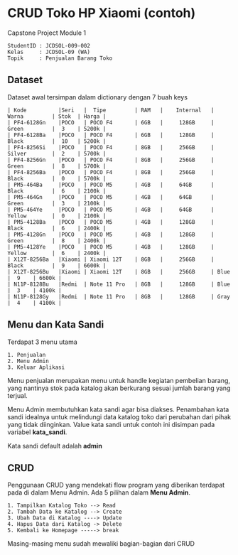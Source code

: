 # CRUD Toko HP Xiaomi (contoh)
Capstone Project Module 1
```
StudentID : JCDSOL-009-002
Kelas     : JCDSOL-09 (WA)
Topik     : Penjualan Barang Toko
```
## Dataset
Dataset awal tersimpan dalam dictionary dengan 7 buah keys
```
| Kode          |Seri   |  Tipe         | RAM   |    Internal   | Warna         | Stok  | Harga |
| PF4-6128Gn    |POCO   | POCO F4       | 6GB   |     128GB     | Green         |  3    | 5200k |
| PF4-6128Ba    |POCO   | POCO F4       | 6GB   |     128GB     | Black         |  10   | 5200k |
| PF4-8256Si    |POCO   | POCO F4       | 8GB   |     256GB     | Silver        |  2    | 5700k |
| PF4-8256Gn    |POCO   | POCO F4       | 8GB   |     256GB     | Green         |  8    | 5700k |
| PF4-8256Ba    |POCO   | POCO F4       | 8GB   |     256GB     | Black         |  0    | 5700k |
| PM5-464Ba     |POCO   | POCO M5       | 4GB   |     64GB      | Black         |  6    | 2100k |
| PM5-464Gn     |POCO   | POCO M5       | 4GB   |     64GB      | Green         |  3    | 2100k |
| PM5-464Ye     |POCO   | POCO M5       | 4GB   |     64GB      | Yellow        |  0    | 2100k |
| PM5-4128Ba    |POCO   | POCO M5       | 4GB   |     128GB     | Black         |  6    | 2400k |
| PM5-4128Gn    |POCO   | POCO M5       | 4GB   |     128GB     | Green         |  8    | 2400k |
| PM5-4128Ye    |POCO   | POCO M5       | 4GB   |     128GB     | Yellow        |  6    | 2400k |
| X12T-8256Ba   |Xiaomi | Xiaomi 12T    | 8GB   |     256GB     | Black         |  9    | 6600k |
| X12T-8256Bu   |Xiaomi | Xiaomi 12T    | 8GB   |     256GB     | Blue          |  9    | 6600k |
| N11P-8128Bu   |Redmi  | Note 11 Pro   | 8GB   |     128GB     | Blue          |  3    | 4100k |
| N11P-8128Gy   |Redmi  | Note 11 Pro   | 8GB   |     128GB     | Gray          |  4    | 4100k |
```
## Menu dan Kata Sandi
Terdapat 3 menu utama
```
1. Penjualan
2. Menu Admin
3. Keluar Aplikasi
```
Menu penjualan merupakan menu untuk handle kegiatan pembelian barang, yang nantinya stok pada katalog akan berkurang sesuai jumlah barang yang terjual.

Menu Admin membutuhkan kata sandi agar bisa diakses. Penambahan kata sandi idealnya untuk melindungi data katalog toko dari perubahan dari pihak yang tidak diinginkan. Value kata sandi untuk contoh ini disimpan pada variabel **kata_sandi**.

Kata sandi default adalah **admin**

## CRUD
Penggunaan CRUD yang mendekati flow program yang diberikan terdapat pada di dalam Menu Admin. Ada 5 pilihan dalam **Menu Admin**.
```
1. Tampilkan Katalog Toko --> Read
2. Tambah Data ke Katalog --> Create
3. Ubah Data di Katalog ----> Update
4. Hapus Data dari Katalog -> Delete
5. Kembali ke Homepage -----> break
```
Masing-masing menu sudah mewaliki bagian-bagian dari CRUD
